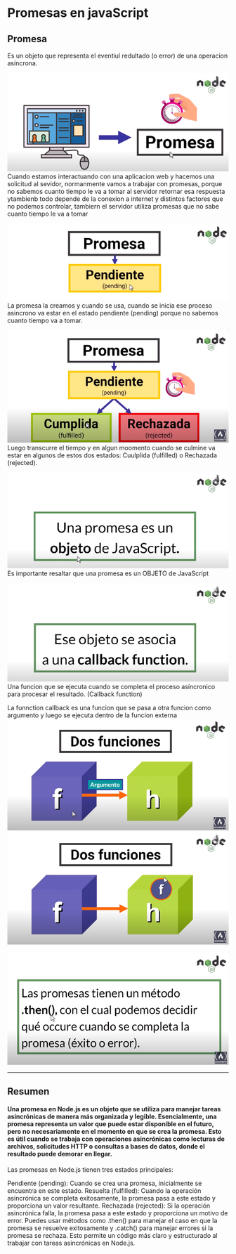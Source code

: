 # Promesas en javaScript

## Promesa
  Es un objeto que representa el eventiul redultado (o error) de una operacion asíncrona.

  ![imagen de promesa](./images/image1.png)
  Cuando estamos interactuando con una aplicacion web y hacemos una solicitud al sevidor, normanmente vamos a trabajar con promesas, porque no sabemos cuanto tiempo le va a tomar al servidor retornar esa respuesta ytambienb todo depende de la conexion a internet y distintos factores que no podemos controlar, tambiern el servidor utiliza promesas que no sabe cuanto tiempo le va a tomar

  ![imagen de promesa](./images/image2.png)
  La promesa la creamos y cuando se usa, cuando se inicia ese proceso asincrono va estar en el estado pendiente (pending) porque no sabemos cuanto tiempo va a tomar.

  ![imagen de promesa](./images/image3.png)
  Luego transcurre el tiempo y en algun moomento cuando se culmine va estar en algunos de estos dos estados: Cuulplida (fulfilled) o Rechazada (rejected).

  ![imagen de promesa](./images/image4.png)
  Es importante resaltar que una promesa es un OBJETO de JavaScript

  ![imagen de promesa](./images/image5.png)
  Una funcion que se ejecuta cuando se completa el proceso asíncronico para procesar el resultado. (Callback function)
  
  
  La funnction callback es una funcion que se pasa a otra funcion como argumento y luego se ejecuta dentro de la funcion externa
  ![imagen de promesa](./images/image6.png) ![imagen de promesa](./images/image7.png)

  ![imagen de promesa](./images/image8.png)
***
## Resumen
#### Una promesa en Node.js es un objeto que se utiliza para manejar tareas asincrónicas de manera más organizada y legible. Esencialmente, una promesa representa un valor que puede estar disponible en el futuro, pero no necesariamente en el momento en que se crea la promesa. Esto es útil cuando se trabaja con operaciones asincrónicas como lecturas de archivos, solicitudes HTTP o consultas a bases de datos, donde el resultado puede demorar en llegar.

Las promesas en Node.js tienen tres estados principales:

Pendiente (pending): Cuando se crea una promesa, inicialmente se encuentra en este estado.
Resuelta (fulfilled): Cuando la operación asincrónica se completa exitosamente, la promesa pasa a este estado y proporciona un valor resultante.
Rechazada (rejected): Si la operación asincrónica falla, la promesa pasa a este estado y proporciona un motivo de error.
Puedes usar métodos como .then() para manejar el caso en que la promesa se resuelve exitosamente y .catch() para manejar errores si la promesa se rechaza. Esto permite un código más claro y estructurado al trabajar con tareas asincrónicas en Node.js.
